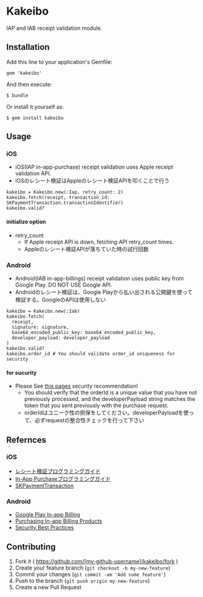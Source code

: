# Kakeibo

IAP and IAB receipt validation module.

## Installation

Add this line to your application's Gemfile:

    gem 'kakeibo'

And then execute:

    $ bundle

Or install it yourself as:

    $ gem install kakeibo

## Usage

### iOS
* iOS(IAP in-app-purchase) receipt validation uses Apple receipt validation API.
* iOSのレシート検証はAppleのレシート検証APIを叩くことで行う

```
kakeibo = Kakeibo.new(:Iap, retry_count: 2)
kakeibo.fetch(receipt, transaction_id: SKPaymentTransaction.transactionIdentifier)
kakeibo.valid?
```

#### initialize option
* retry_count
  * If Apple receipt API is down, fetching API retry_count times.
  * Appleのレシート検証APIが落ちていた時の試行回数

### Android
* Android(IAB in-app-billings) receipt validation uses public key from Google Play. DO NOT USE Google API.
* Androidのレシート検証は、Google Playから払い出される公開鍵を使って検証する。GoogleのAPIは使用しない

```
kakeibo = Kakeibo.new(:Iab)
kakeibo.fetch(
  receipt,
  signature: signature,
  base64_encoded_public_key: base64_encoded_public_key,
  developer_payload: developer_payload
)
kakeibo.valid?
kakeibo.order_id # You should validate order_id uniqueness for security
```

#### for sucurity
* Please See [this pages](http://developer.android.com/training/in-app-billing/purchase-iab-products.html) security recommendation!
    * You should verify that the orderId is a unique value that you have not previously processed, and the developerPayload string matches the token that you sent previously with the purchase request.
    * orderIdはユニーク性の担保をしてください。developerPayloadを使って、必ずrequestの整合性チェックを行って下さい

## Refernces

### iOS
* [レシート検証プログラミングガイド](https://developer.apple.com/jp/devcenter/ios/library/documentation/ValidateAppStoreReceipt.pdf)
* [In-App Purchaseプログラミングガイド](https://developer.apple.com/jp/devcenter/ios/library/documentation/StoreKitGuide.pdf)
* [SKPaymentTransaction](https://developer.apple.com/library/prerelease/mac/documentation/StoreKit/Reference/SKPaymentTransaction_Class/)

### Android
* [Google Play In-app Billing](http://developer.android.com/google/play/billing/index.html)
* [Purchasing In-app Billing Products](http://developer.android.com/training/in-app-billing/purchase-iab-products.html)
* [Security Best Practices](http://developer.android.com/google/play/billing/billing_best_practices.html)

## Contributing

1. Fork it ( https://github.com/[my-github-username]/kakeibo/fork )
2. Create your feature branch (`git checkout -b my-new-feature`)
3. Commit your changes (`git commit -am 'Add some feature'`)
4. Push to the branch (`git push origin my-new-feature`)
5. Create a new Pull Request
